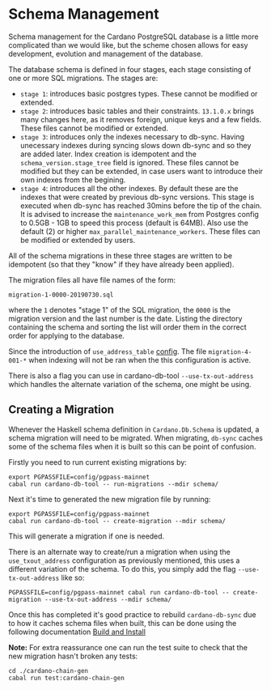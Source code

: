 # Schema Management

Schema management for the Cardano PostgreSQL database is a little more complicated than we would
like, but the scheme chosen allows for easy development, evolution and management of the database.

The database schema is defined in four stages, each stage consisting of one or more SQL migrations.
The stages are:

- `stage 1`: introduces basic postgres types. These cannot be modified or extended.
- `stage 2`: introduces basic tables and their constraints. `13.1.0.x` brings many
changes here, as it removes foreign, unique keys and a few fields. These files cannot
be modified or extended.
- `stage 3`: introduces only the indexes necessary to db-sync. Having unecessary
indexes during syncing slows down db-sync and so they are added later. Index
creation is idempotent and the `schema_version.stage_tree` field is ignored.
These files cannot be modified but they can be extended, in case users want to
introduce their own indexes from the begining.
- `stage 4`: introduces all the other indexes. By default these are the indexes that were created by previous db-sync versions. This stage is executed when
db-sync has reached 30mins before the tip of the chain. It is advised to increase the `maintenance_work_mem` from Postgres config to 0.5GB - 1GB to speed this
process (default is 64MB). 
Also use the default (2) or higher `max_parallel_maintenance_workers`. These files can be modified or extended
by users. 

All of the schema migrations in these three stages are written to be idempotent (so that they
"know" if they have already been applied).

The migration files all have file names of the form:
```
migration-1-0000-20190730.sql
```
where the `1` denotes "stage 1" of the SQL migration, the `0000` is the migration version and the
last number is the date. Listing the directory containing the schema and sorting the list will
order them in the correct order for applying to the database.

Since the introduction of `use_address_table` [config](https://github.com/IntersectMBO/cardano-db-sync/blob/master/doc/configuration.md#tx-out). The file `migration-4-001-*` when indexing will not be ran when the this configuration is active.

There is also a flag you can use in cardano-db-tool `--use-tx-out-address` which handles the alternate variation of the schema, one might be using.


## Creating a Migration

Whenever the Haskell schema definition in `Cardano.Db.Schema` is updated, a schema migration will need to be migrated.
When migrating, `db-sync` caches some of the schema files when it is built so this can be point of confusion.

Firstly you need to run current existing migrations by:
```
export PGPASSFILE=config/pgpass-mainnet
cabal run cardano-db-tool -- run-migrations --mdir schema/
```

Next it's time to generated the new migration file by running:
```
export PGPASSFILE=config/pgpass-mainnet
cabal run cardano-db-tool -- create-migration --mdir schema/
```
This will generate a migration if one is needed. 

There is an alternate way to create/run a migration when using the `use_txout_address` configuration as previously mentioned, this uses a different variation of the schema.
To do this, you simply add the flag `--use-tx-out-address` like so:
```
PGPASSFILE=config/pgpass-mainnet cabal run cardano-db-tool -- create-migration --use-tx-out-address --mdir schema/
```

Once this has completed it's good practice to rebuild `cardano-db-sync` due to how it caches schema files when built, this can be done using the following documentation [Build and Install](./installing.md#build-and-install)

**Note:**  For extra reassurance one can run the test suite to check that the new migration hasn't broken any tests:
```
cd ./cardano-chain-gen
cabal run test:cardano-chain-gen
```
